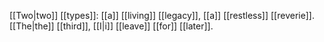 [[Two|two]] [[types]]: [[a]] [[living]] [[legacy]], [[a]] [[restless]] [[reverie]]. [[The|the]] [[third]], [[I|i]] [[leave]] [[for]] [[later]].